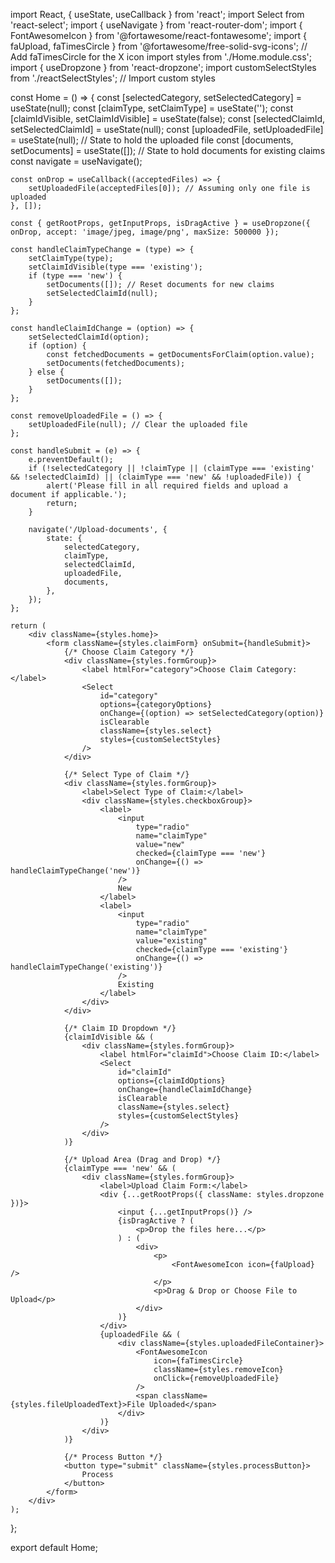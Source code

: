 import React, { useState, useCallback } from 'react';
import Select from 'react-select';
import { useNavigate } from 'react-router-dom';
import { FontAwesomeIcon } from '@fortawesome/react-fontawesome';
import { faUpload, faTimesCircle } from '@fortawesome/free-solid-svg-icons'; // Add faTimesCircle for the X icon
import styles from './Home.module.css';
import { useDropzone } from 'react-dropzone';
import customSelectStyles from './reactSelectStyles'; // Import custom styles

const Home = () => {
    const [selectedCategory, setSelectedCategory] = useState(null);
    const [claimType, setClaimType] = useState('');
    const [claimIdVisible, setClaimIdVisible] = useState(false);
    const [selectedClaimId, setSelectedClaimId] = useState(null);
    const [uploadedFile, setUploadedFile] = useState(null); // State to hold the uploaded file
    const [documents, setDocuments] = useState([]); // State to hold documents for existing claims
    const navigate = useNavigate();

    const onDrop = useCallback((acceptedFiles) => {
        setUploadedFile(acceptedFiles[0]); // Assuming only one file is uploaded
    }, []);

    const { getRootProps, getInputProps, isDragActive } = useDropzone({ onDrop, accept: 'image/jpeg, image/png', maxSize: 500000 });

    const handleClaimTypeChange = (type) => {
        setClaimType(type);
        setClaimIdVisible(type === 'existing');
        if (type === 'new') {
            setDocuments([]); // Reset documents for new claims
            setSelectedClaimId(null);
        }
    };

    const handleClaimIdChange = (option) => {
        setSelectedClaimId(option);
        if (option) {
            const fetchedDocuments = getDocumentsForClaim(option.value);
            setDocuments(fetchedDocuments);
        } else {
            setDocuments([]);
        }
    };

    const removeUploadedFile = () => {
        setUploadedFile(null); // Clear the uploaded file
    };

    const handleSubmit = (e) => {
        e.preventDefault();
        if (!selectedCategory || !claimType || (claimType === 'existing' && !selectedClaimId) || (claimType === 'new' && !uploadedFile)) {
            alert('Please fill in all required fields and upload a document if applicable.');
            return;
        }

        navigate('/Upload-documents', {
            state: {
                selectedCategory,
                claimType,
                selectedClaimId,
                uploadedFile,
                documents,
            },
        });
    };

    return (
        <div className={styles.home}>
            <form className={styles.claimForm} onSubmit={handleSubmit}>
                {/* Choose Claim Category */}
                <div className={styles.formGroup}>
                    <label htmlFor="category">Choose Claim Category:</label>
                    <Select
                        id="category"
                        options={categoryOptions}
                        onChange={(option) => setSelectedCategory(option)}
                        isClearable
                        className={styles.select}
                        styles={customSelectStyles}
                    />
                </div>

                {/* Select Type of Claim */}
                <div className={styles.formGroup}>
                    <label>Select Type of Claim:</label>
                    <div className={styles.checkboxGroup}>
                        <label>
                            <input
                                type="radio"
                                name="claimType"
                                value="new"
                                checked={claimType === 'new'}
                                onChange={() => handleClaimTypeChange('new')}
                            />
                            New
                        </label>
                        <label>
                            <input
                                type="radio"
                                name="claimType"
                                value="existing"
                                checked={claimType === 'existing'}
                                onChange={() => handleClaimTypeChange('existing')}
                            />
                            Existing
                        </label>
                    </div>
                </div>

                {/* Claim ID Dropdown */}
                {claimIdVisible && (
                    <div className={styles.formGroup}>
                        <label htmlFor="claimId">Choose Claim ID:</label>
                        <Select
                            id="claimId"
                            options={claimIdOptions}
                            onChange={handleClaimIdChange}
                            isClearable
                            className={styles.select}
                            styles={customSelectStyles}
                        />
                    </div>
                )}

                {/* Upload Area (Drag and Drop) */}
                {claimType === 'new' && (
                    <div className={styles.formGroup}>
                        <label>Upload Claim Form:</label>
                        <div {...getRootProps({ className: styles.dropzone })}>
                            <input {...getInputProps()} />
                            {isDragActive ? (
                                <p>Drop the files here...</p>
                            ) : (
                                <div>
                                    <p>
                                        <FontAwesomeIcon icon={faUpload} />
                                    </p>
                                    <p>Drag & Drop or Choose File to Upload</p>
                                </div>
                            )}
                        </div>
                        {uploadedFile && (
                            <div className={styles.uploadedFileContainer}>
                                <FontAwesomeIcon
                                    icon={faTimesCircle}
                                    className={styles.removeIcon}
                                    onClick={removeUploadedFile}
                                />
                                <span className={styles.fileUploadedText}>File Uploaded</span>
                            </div>
                        )}
                    </div>
                )}

                {/* Process Button */}
                <button type="submit" className={styles.processButton}>
                    Process
                </button>
            </form>
        </div>
    );
};

export default Home;
